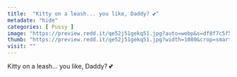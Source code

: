 ```yaml
---
title:  "Kitty on a leash... you like, Daddy? 💕"
metadate: "hide"
categories: [ Pussy ]
image: "https://preview.redd.it/qe52j51gekq51.jpg?auto=webp&s=df8f7c5f5009172d454c09e6a57cde14ea13077e"
thumb: "https://preview.redd.it/qe52j51gekq51.jpg?width=1080&crop=smart&auto=webp&s=45f2cf62c3b9151360dd0185ff788aa7e6e4ddca"
visit: ""
---
```

Kitty on a leash... you like, Daddy? 💕
